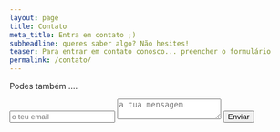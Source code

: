 ```yaml
---
layout: page
title: Contato
meta_title: Entra em contato ;)
subheadline: queres saber algo? Não hesites!
teaser: Para entrar em contato conosco... preencher o formulário
permalink: /contato/
---
```



Podes também ….

<form method="POST" action="http://formspree.io/biodanza@anaerosely.pt">
  <input type="hidden" name="_subject" value="Novo contacto do nosso site!" />
  <input type="email" name="email" placeholder="o teu email" />
  <textarea name="message" placeholder="a tua mensagem"></textarea>
  <button type="submit">Enviar</button>
</form>